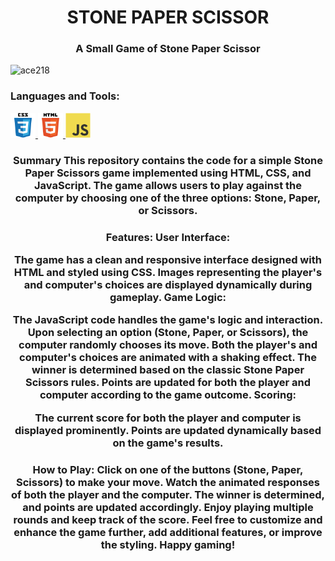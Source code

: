 <h1 align="center">STONE PAPER SCISSOR</h1>
<h3 align="center">A Small Game of Stone Paper Scissor</h3>

<p align="left"> <img src="https://komarev.com/ghpvc/?username=ace218&label=Profile%20views&color=0e75b6&style=flat" alt="ace218" /> </p>
<p align="left">
</p>

<h3 align="left">Languages and Tools:</h3>
<p align="left"> <a href="https://www.w3schools.com/css/" target="_blank" rel="noreferrer"> <img src="https://raw.githubusercontent.com/devicons/devicon/master/icons/css3/css3-original-wordmark.svg" alt="css3" width="40" height="40"/> </a> <a href="https://www.w3.org/html/" target="_blank" rel="noreferrer"> <img src="https://raw.githubusercontent.com/devicons/devicon/master/icons/html5/html5-original-wordmark.svg" alt="html5" width="40" height="40"/> </a> <a href="https://developer.mozilla.org/en-US/docs/Web/JavaScript" target="_blank" rel="noreferrer"> <img src="https://raw.githubusercontent.com/devicons/devicon/master/icons/javascript/javascript-original.svg" alt="javascript" width="40" height="40"/> </a> </p>
<h3 align="center">Summary
This repository contains the code for a simple Stone Paper Scissors game implemented using HTML, CSS, and JavaScript. The game allows users to play against the computer by choosing one of the three options: Stone, Paper, or Scissors.

<h3 align="center">Features:
User Interface:

The game has a clean and responsive interface designed with HTML and styled using CSS.
Images representing the player's and computer's choices are displayed dynamically during gameplay.
Game Logic:

The JavaScript code handles the game's logic and interaction.
Upon selecting an option (Stone, Paper, or Scissors), the computer randomly chooses its move.
Both the player's and computer's choices are animated with a shaking effect.
The winner is determined based on the classic Stone Paper Scissors rules.
Points are updated for both the player and computer according to the game outcome.
Scoring:

The current score for both the player and computer is displayed prominently.
Points are updated dynamically based on the game's results.
<h3 align="center">How to Play:
Click on one of the buttons (Stone, Paper, Scissors) to make your move.
Watch the animated responses of both the player and the computer.
The winner is determined, and points are updated accordingly.
Enjoy playing multiple rounds and keep track of the score.
Feel free to customize and enhance the game further, add additional features, or improve the styling. Happy gaming!
